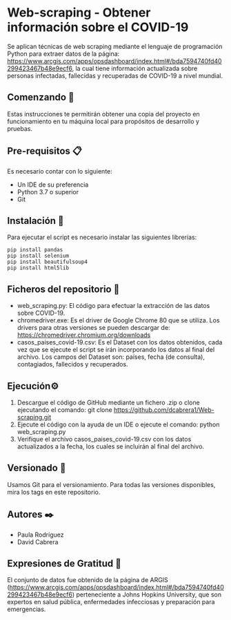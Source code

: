 # Web-scraping - Obtener información sobre el COVID-19

Se aplican técnicas de web scraping mediante el lenguaje de programación Python para extraer datos de la página: https://www.arcgis.com/apps/opsdashboard/index.html#/bda7594740fd40299423467b48e9ecf6, la cual tiene información actualizada sobre personas infectadas, fallecidas y recuperadas de COVID-19 a nivel mundial. 

## Comenzando 🚀
Estas instrucciones te permitirán obtener una copia del proyecto en funcionamiento en tu máquina local para propósitos de desarrollo y pruebas.

## Pre-requisitos 📋
Es necesario contar con lo siguiente: 
* Un IDE de su preferencia
* Python 3.7 o superior
* Git

## Instalación 🔧
Para ejecutar el script es necesario instalar las siguientes librerías:
```
pip install pandas
pip install selenium
pip install beautifulsoup4
pip install html5lib

```

## Ficheros del repositorio 📄
* web_scraping.py: El código para efectuar la extracción de las datos sobre COVID-19. 
* chromedriver.exe: Es el driver de Google Chrome 80 que se utiliza. Los drivers para otras versiones se pueden descargar de: https://chromedriver.chromium.org/downloads
* casos_paises_covid-19.csv: Es el Dataset con los datos obtenidos, cada vez que se ejecute el script se irán incorporando los datos al final del archivo. Los campos del Dataset son: países, fecha (de consulta), contagiados, fallecidos y recuperados.

## Ejecución⚙️
1. Descargue el código de GitHub mediante un fichero .zip o clone ejecutando el comando: git clone https://github.com/dcabrera1/Web-scraping.git
2. Ejecute el código con la ayuda de un IDE o ejecute el comando: python web_scraping.py
3. Verifique el archivo casos_paises_covid-19.csv con los datos actualizados a la fecha, los cuales se incluirán al final del archivo. 

## Versionado 📌
Usamos Git para el versionamiento. Para todas las versiones disponibles, mira los tags en este repositorio.

## Autores ✒️
* Paula Rodríguez
* David Cabrera

## Expresiones de Gratitud 🎁
El conjunto de datos fue obtenido de la página de ARGIS (https://www.arcgis.com/apps/opsdashboard/index.html#/bda7594740fd40299423467b48e9ecf6) perteneciente a Johns Hopkins University, que son expertos en salud pública, enfermedades infecciosas y preparación para emergencias. 
